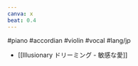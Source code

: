 ```yaml
---
canva: x
beat: 0.4
---
```

#piano #accordian #violin #vocal #lang/jp
- [[Illusionary ドリーミング - 敏感な愛]]